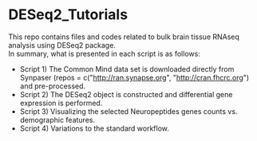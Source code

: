 # DESeq2_Tutorials
This repo contains files and codes related to bulk brain tissue RNAseq analysis using DESeq2 package.  
In summary, what is presented in each script is as follows:
  - Script 1) The Common Mind data set is downloaded directly from Synpaser (repos = c("http://ran.synapse.org", "http://cran.fhcrc.org") and pre-processed.
  - Script 2) The DESeq2 object is constructed and differential gene expression is performed.
  - Script 3) Visualizing the selected Neuropeptides genes counts vs.    
              demographic features.
  - Script 4) Variations to the standard workflow.
